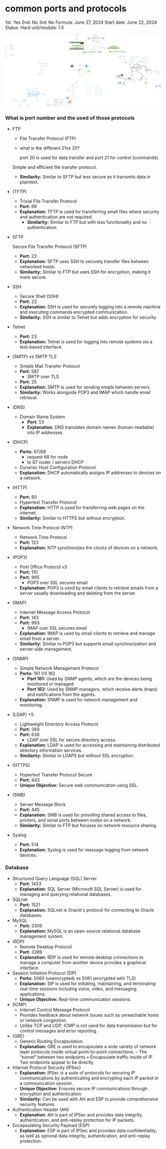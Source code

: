# common ports and protocols

1st: Yes
2nd: No
3rd: No
Formula: June 27, 2024
Start date: June 22, 2024
Status: Hard
unit/module: 1.5

![Untitled](common%20ports%20and%20protocols%20eb0fa8343db9479c9568064d57b42a23/Untitled.png)

### What is port number and the used of those protocols

- FTP
    - File Transfer Protocol (FTP)
    - what is the different 21vs  20?
        
         port 20 is used for data transfer and port 21 for control (commands).
        
    
    Simple and efficient file transfer protocol.
    
    - **Similarity:** Similar to SFTP but less secure as it transmits data in plaintext.
- (TFTP)
    - Trivial File Transfer Protocol
    - **Port:** 69
    - **Explanation:** TFTP is used for transferring small files where security and authentication are not required.
        - **Similarity:** Similar to FTP but with less functionality and no authentication.
- SFTP
    
    Secure File Transfer Protocol (SFTP)
    
    - **Port:** 22
    - **Explanation:** SFTP uses SSH to securely transfer files between networked hosts.
    - **Similarity:** Similar to FTP but uses SSH for encryption, making it more secure.
- SSH
    - Secure Shell (SSH)
    - **Port:** 22
    - **Explanation:** SSH is used for securely logging into a remote machine and executing commands encrypted communication.
    - **Similarity:** SSH is similar to Telnet but adds encryption for security.
- Telnet
    - **Port:** 23
    - **Explanation:** Telnet is used for logging into remote systems via a text-based interface.
- (SMTP) vs SMTP TLS
    - Simple Mail Transfer Protocol
    - **Port:** 587
        - SMTP over TLS
    - **Port:** 25
    - **Explanation:** SMTP is used for sending emails between servers.
    - **Similarity:** Works alongside POP3 and IMAP which handle email retrieval.
- (DNS)
    - Domain Name System
        - **Port:** 53
        - **Explanation:** DNS translates domain names (human-readable) into IP addresses.
- (DHCP)
    - **Ports:** 67/68
        - request 68 for node
        - to 67 router / servers DHCP
    - Dynamic Host Configuration Protocol
    - **Explanation:** DHCP automatically assigns IP addresses to devices on a network.
- (HTTP)
    - **Port:** 80
    - Hypertext Transfer Protocol
    - **Explanation:** HTTP is used for transferring web pages on the internet.
    - **Similarity:** Similar to HTTPS but without encryption.
- Network Time Protocol (NTP)
    - Network Time Protocol
    - **Port:** 123
    - **Explanation:** NTP synchronizes the clocks of devices on a network.
- (POP3)
    - Post Office Protocol v3
    - **Port:** 110
    - **Port:** 995
        - POP3 over SSL secures email
    - **Explanation:** POP3 is used by email clients to retrieve emails from a server usually downloading and deleting from the server.
- (IMAP)
    - Internet Message Access Protocol
    - **Port:** 143
    - **Port:** 993
        - IMAP over SSL secures email
    - **Explanation:** IMAP is used by email clients to retrieve and manage email from a server.
    - **Similarity:** Similar to POP3 but supports email synchronization and server-side management.
- (SNMP)
    - Simple Network Management Protocol
    - **Ports:** 161 VS 162
        - **Port 161:** Used by SNMP agents, which are the devices being monitored or managed
        - **Port 162:** Used by SNMP managers, which receive alerts (traps) and notifications from the agents.
    - **Explanation:** SNMP is used for network management and monitoring.
- (LDAP) +S
    - Lightweight Directory Access Protocol
    - **Port:** 389
    - **Port:** 636
        - LDAP over SSL for secure directory access.
    - **Explanation:** LDAP is used for accessing and maintaining distributed directory information services.
    - **Similarity:** Similar to LDAPS but without SSL encryption.
- (HTTPS)
    - Hypertext Transfer Protocol Secure
    - **Port:** 443
    - **Unique Objective:** Secure web communication using SSL.
- (SMB)
    - Server Message Block
    - **Port:** 445
    - **Explanation:** SMB is used for providing shared access to files, printers, and serial ports between nodes on a network.
    - **Similarity:** Similar to FTP but focuses on network resource sharing.
- Syslog
    - **Port:** 514
    - **Explanation:** Syslog is used for message logging from network devices.

### Database

- Structured Query Language (SQL) Server
    - **Port:** 1433
    - **Explanation:** SQL Server (Microsoft SQL Server) is used for managing and querying relational databases.
- SQLnet
    - **Port:** 1521
    - **Explanation:** SQLnet is Oracle's protocol for connecting to Oracle databases.
- MySQL
    - **Port:** 3306
    - **Explanation:** MySQL is an open-source relational database management system.
- (RDP)
    - Remote Desktop Protocol
    - **Port:** 3389
    - **Explanation:** RDP is used for remote desktop connections to manage a computer from another device provides a graphical interface.
- Session Initiation Protocol (SIP)
    - **Ports:** 5060 (unencrypted) vs 5061 (encrypted with TLS)
    - **Explanation:** SIP is used for initiating, maintaining, and terminating real-time sessions including voice, video, and messaging applications.
    - **Unique Objective:** Real-time communication sessions.
- (ICMP)
    - Internet Control Message Protocol
    - Provides feedback about network issues such as unreachable hosts or network congestion.
    - Unlike TCP and UDP, ICMP is not used for data transmission but for control messages and error reporting.
- (GRE)
    - Generic Routing Encapsulation
    - **Explanation:** GRE is used to encapsulate a wide variety of network layer protocols inside virtual point-to-point connections.
    – The “tunnel” between two endpoints
    • Encapsulate traffic inside of IP Two endpoints appear to be directly
- Internet Protocol Security (IPSec)
    - **Explanation:** IPSec is a suite of protocols for securing IP communications by authenticating and encrypting each IP packet in a communication session.
    - **Unique Objective:** Ensures secure IP communications through encryption and authentication.
    - **Similarity:** Can be used with AH and ESP to provide comprehensive security features.
- Authentication Header (AH)
    - **Explanation:** AH is part of IPSec and provides data integrity, authentication, and anti-replay protection for IP packets.
- Encapsulating Security Payload (ESP)
    - **Explanation:** ESP is part of IPSec and provides data confidentiality, as well as optional data integrity, authentication, and anti-replay protection.